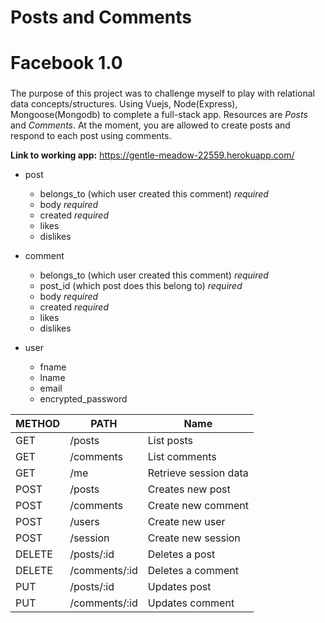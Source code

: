 # Posts and Comments <h2>

# Facebook 1.0 <h3>
The purpose of this project was to challenge myself to play with relational data concepts/structures. Using Vuejs, Node(Express), Mongoose(Mongodb) to complete a full-stack app. Resources are *Posts* and *Comments*. At the moment, you are allowed to create posts and respond to each post using comments.

**Link to working app:**
https://gentle-meadow-22559.herokuapp.com/

* post
    * belongs_to (which user created this comment) *required*
    * body *required*
    * created *required*
    * likes
    * dislikes

* comment
    * belongs_to (which user created this comment) *required*
    * post_id (which post does this belong to) *required*
    * body *required*
    * created *required*
    * likes
    * dislikes

* user
    * fname
    * lname
    * email
    * encrypted_password

METHOD | PATH | Name
------ | ------- | --------
GET | /posts | List posts
GET | /comments | List comments
GET | /me | Retrieve session data
POST | /posts | Creates new post
POST | /comments | Create new comment
POST | /users | Create new user
POST | /session | Create new session
DELETE | /posts/:id | Deletes a post
DELETE | /comments/:id | Deletes a comment
PUT | /posts/:id | Updates post
PUT | /comments/:id | Updates comment

